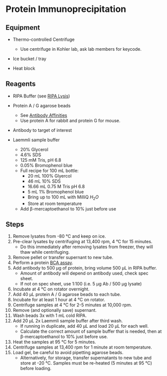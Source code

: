 # Protein Immunoprecipitation

## Equipment

* Thermo-controlled Centrifuge
    * Use centrifuge in Kohler lab, ask lab members for keycode.

* Ice bucket / tray

* Heat block

## Reagents

* RIPA Buffer (see [RIPA Lysis](ripa_lysis.md))

* Protein A / G agarose beads
    * See [Antibody Affinities](https://www.neb.com/tools-and-resources/selection-charts/affinity-of-protein-ag-for-igg-types-from-different-species)
    * Use protein A for rabbit and protein G for mouse.

* Antibody to target of interest

* Laemmli sample buffer
    * 20% Glycerol
    * 4.6% SDS
    * 125 mM Tris, pH 6.8
    * 0.05% Bromophenol blue
    * Full recipe for 100 mL bottle:
        * 20 mL 100% Glyercol
        * 46 mL 10% SDS
        * 16.66 mL 0.75 M Tris pH 6.8
        * 5 mL 1% Bromophenol blue
        * Bring up to 100 mL with MilliQ $H_2O$
        * Store at room temperature
    * Add β-mercaptoethanol to 10% just before use

## Steps

1. Remove lysates from -80 °C and keep on ice.
2. Pre-clear lysates by centrifuging at 13,400 rpm, 4 °C for 15 minutes.
    * Do this immediately after removing lysates from freezer, they will thaw
      while centrifuging.
3. Remove pellet or transfer supernant to new tube.
4. Perform a protein [BCA assay](bca.md).
5. Add antibody to 500 μg of protein, bring volume 500 μL in RIPA buffer.
    * Amount of antibody will depend on antibody used, check spec sheet.
    * If not on spec sheet, use 1:100 (i.e. 5 μg Ab / 500 μg lysate)
6. Incubate at 4 °C on rotator overnight.
7. Add 40 μL protein A / G agarose beads to each tube.
8. Incubate for at least 1 hour at 4 °C on rotator.
9. Centrifuge samples at 4 °C for 2-5 minutes at 10,000 rpm.
10. Remove (and optionally save) supernant.
11. Wash beads 3x with 1 mL cold RIPA.
12. Add 20 μL 2x Laemmli sample buffer after third wash.
    * If running in duplicate, add 40 μL and load 20 μL for each well.
    * Calculate the correct amount of sample buffer that is needed, then at
      β-mercaptoethanol to 10% just before use.
13. Heat the samples at 95 °C for 5 minutes.
14. Centrifuge samples at 13,400 rpm for 1 minute at room temperature.
15. Load gel, be careful to avoid pipetting agarose beads.
    * Alternatively, for storage, transfer supernatants to new tube and store at
      -20 °C. Samples must be re-heated (5 minutes at 95 °C) before loading.

